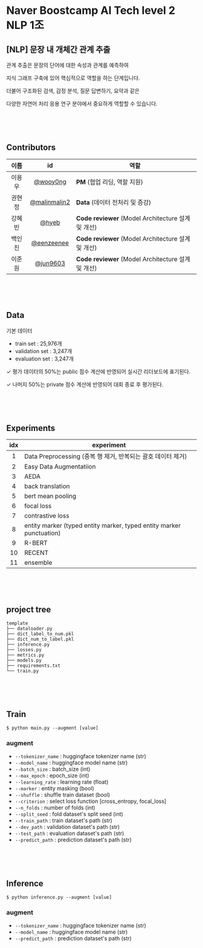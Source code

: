 # **Naver Boostcamp AI Tech level 2 NLP 1조**

## **[NLP] 문장 내 개체간 관계 추출**

관계 추출은 문장의 단어에 대한 속성과 관계를 예측하여

지식 그래프 구축에 있어 핵심적으로 역할을 하는 단계입니다.

더불어 구조화된 검색, 감정 분석, 질문 답변하기, 요약과 같은

다양한 자연어 처리 응용 연구 분야에서 중요하게 역할할 수 있습니다.

<br><br><br>
## **Contributors**

|이름|id|역할|
|:--:|:--:|--|
|이용우|[@wooy0ng](https://github.com/wooy0ng)|**PM** (협업 리딩, 역할 지원)|
|권현정|[@malinmalin2](https://github.com/malinmalin2)|**Data** (데이터 전처리 및 증강)|
|강혜빈|[@hyeb](https://github.com/hyeb)|**Code reviewer** (Model Architecture 설계 및 개선)
|백인진|[@eenzeenee](https://github.com/eenzeenee)|**Code reviewer** (Model Architecture 설계 및 개선)|
|이준원|[@jun9603](https://github.com/jun9603)|**Code reviewer** (Model Architecture 설계 및 개선)


<br><br><br>

## **Data**

기본 데이터
- train set : 25,976개
- validation set : 3,247개
- evaluation set : 3,247개

✓ 평가 데이터의 50%는 public 점수 계산에 반영되어 실시간 리더보드에 표기된다.

✓ 나머지 50%는 private 점수 계산에 반영되어 대회 종료 후 평가된다. 


<br><br><br>

## **Experiments**

|idx|experiment|  
|:--:|--|
|1|Data Preprocessing (중복 행 제거, 반복되는 괄호 데이터 제거)|
|2|Easy Data Augmentatiion|
|3|AEDA|
|4|back translation|
|5|bert mean pooling|
|6|focal loss|
|7|contrastive loss|
|8|entity marker (typed entity marker, typed entity marker punctuation)
|9| R-BERT
|10| RECENT
|11| ensemble



<br><br><br>

## **project tree**

```
template
├── dataloader.py
├── dict_label_to_num.pkl
├── dict_num_to_label.pkl
├── inference.py
├── losses.py
├── metrics.py
├── models.py
├── requirements.txt
└── train.py
```

<br><br><br>

## **Train**

```
$ python main.py --augment [value]
```

### **augment**
- `--tokenizer_name` : huggingface tokenizer name (str)
- `--model_name` : huggingface model name (str)
- `--batch_size` : batch_size (int)
- `--max_epoch` : epoch_size (int)
- `--learning_rate` : learning rate (float)
- `--marker` : entity masking (bool)
- `--shuffle` : shuffle train dataset (bool)
- `--criterion` : select loss function [cross_entropy, focal_loss]
- `--n_folds` :  number of folds (int)
- `--split_seed` : fold dataset's split seed (int)
- `--train_path` : train dataset's path (str)
- `--dev_path` : validation dataset's path (str)
- `--test_path` : evaluation dataset's path (str)
- `--predict_path` : prediction dataset's path (str)

<br><br><br>

## **Inference**

```
$ python inference.py --augment [value]
```

### **augment**
- `--tokenizer_name` : huggingface tokenizer name (str)
- `--model_name` : huggingface model name (str)
- `--predict_path` : prediction dataset's path (str)


<br><br><br>


